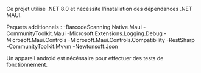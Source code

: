 Ce projet utilise .NET 8.0 et nécéssite l'installation des dépendances .NET MAUI.

Paquets additionnels :
-BarcodeScanning.Native.Maui
-CommunityToolkit.Maui
-Microsoft.Extensions.Logging.Debug
-Microsoft.Maui.Controls
-Microsoft.Maui.Controls.Compatibility
-RestSharp
-CommunityToolkit.Mvvm
-Newtonsoft.Json


Un appareil android est nécéssaire pour effectuer des tests de fonctionnement.
